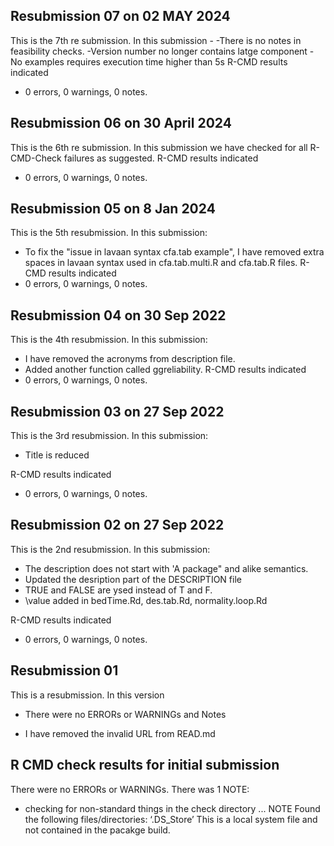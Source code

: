 ## Resubmission 07 on 02 MAY 2024

This is the 7th re submission. In this submission -
-There is no notes in feasibility checks.
-Version number no longer contains latge component
-No examples requires execution time higher than 5s
R-CMD results indicated
* 0 errors, 0 warnings, 0 notes.





## Resubmission 06 on 30 April 2024

This is the 6th re submission. In this submission we have checked for all R-CMD-Check failures as suggested.
R-CMD results indicated
* 0 errors, 0 warnings, 0 notes.


## Resubmission 05 on 8 Jan 2024
This is the 5th resubmission. In this submission:
* To fix the "issue in lavaan syntax cfa.tab example",  I have removed extra spaces in lavaan syntax used in cfa.tab.multi.R and cfa.tab.R files.
R-CMD results indicated
* 0 errors, 0 warnings, 0 notes.



## Resubmission 04 on 30 Sep 2022
This is the 4th resubmission. In this submission:
* I have removed the acronyms from description file.
* Added another function called ggreliability.
R-CMD results indicated
* 0 errors, 0 warnings, 0 notes.


## Resubmission 03 on 27 Sep 2022
This is the 3rd resubmission. In this submission:
* Title is reduced 

R-CMD results indicated
* 0 errors, 0 warnings, 0 notes.




## Resubmission 02 on 27 Sep 2022
This is the 2nd resubmission. In this submission:
* The description does not start with 'A package" and alike semantics.
* Updated the desription part of the DESCRIPTION file
* TRUE and FALSE are ysed instead of T and F.
* \value added in bedTime.Rd, des.tab.Rd, normality.loop.Rd

R-CMD results indicated
* 0 errors, 0 warnings, 0 notes.




## Resubmission 01 
This is a resubmission. In this version 

* There were no ERRORs or WARNINGs and Notes

* I have removed the invalid URL from READ.md



## R CMD check results for initial submission
There were no ERRORs or WARNINGs. 
There was 1 NOTE:

* checking for non-standard things in the check directory ... NOTE
  Found the following files/directories:
    ‘.DS_Store’
This is a local system file and not contained in the pacakge build. 


